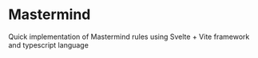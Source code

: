 # Mastermind

Quick implementation of Mastermind rules using Svelte + Vite framework and typescript language
